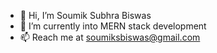 - 👋 Hi, I’m Soumik Subhra Biswas
- 👀 I’m currently into MERN stack development
- 📫 Reach me at soumiksbiswas@gmail.com

<!---
soumiksbiswas/soumiksbiswas is a ✨ special ✨ repository because its `README.md` (this file) appears on your GitHub profile.
You can click the Preview link to take a look at your changes.
--->
